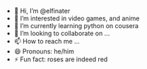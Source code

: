 - 👋 Hi, I’m @elfinater
- 👀 I’m interested in video games, and anime
- 🌱 I’m currently learning python on cousera
- 💞️ I’m looking to collaborate on ...
- 📫 How to reach me ...
- 😄 Pronouns: he/him
- ⚡ Fun fact: roses are indeed red

<!---
elfinater/elfinater is a ✨ special ✨ repository because its `README.md` (this file) appears on your GitHub profile.
You can click the Preview link to take a look at your changes.
--->
